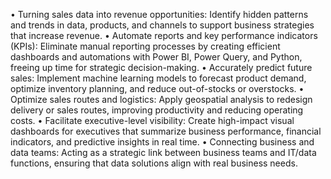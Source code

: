 •	Turning sales data into revenue opportunities: Identify hidden patterns and trends in data, products, and channels to support business strategies that increase revenue.
•	Automate reports and key performance indicators (KPIs): Eliminate manual reporting processes by creating efficient dashboards and automations with Power BI, Power Query, and Python, freeing up time for strategic decision-making.
•	Accurately predict future sales: Implement machine learning models to forecast product demand, optimize inventory planning, and reduce out-of-stocks or overstocks.
•	Optimize sales routes and logistics: Apply geospatial analysis to redesign delivery or sales routes, improving productivity and reducing operating costs.
•	Facilitate executive-level visibility: Create high-impact visual dashboards for executives that summarize business performance, financial indicators, and predictive insights in real time.
•	Connecting business and data teams: Acting as a strategic link between business teams and IT/data functions, ensuring that data solutions align with real business needs.
